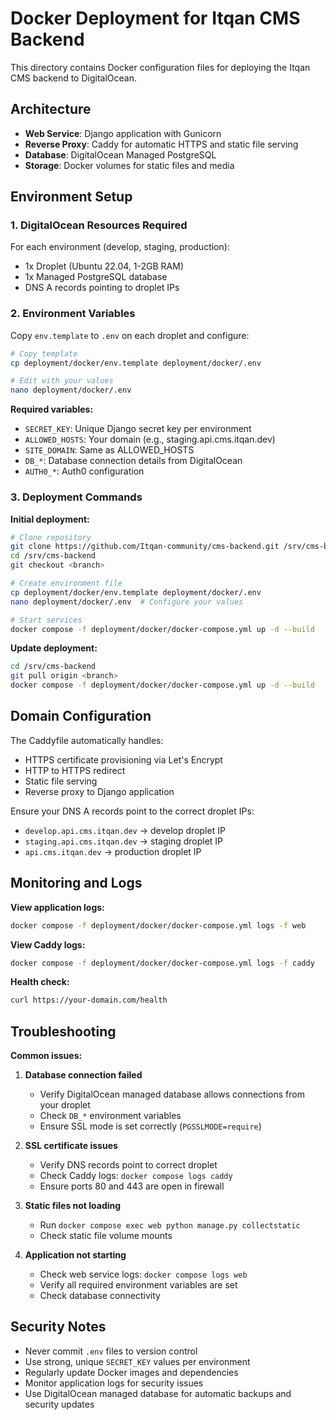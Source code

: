 # Docker Deployment for Itqan CMS Backend

This directory contains Docker configuration files for deploying the Itqan CMS backend to DigitalOcean.

## Architecture

- **Web Service**: Django application with Gunicorn
- **Reverse Proxy**: Caddy for automatic HTTPS and static file serving
- **Database**: DigitalOcean Managed PostgreSQL
- **Storage**: Docker volumes for static files and media

## Environment Setup

### 1. DigitalOcean Resources Required

For each environment (develop, staging, production):
- 1x Droplet (Ubuntu 22.04, 1-2GB RAM)
- 1x Managed PostgreSQL database
- DNS A records pointing to droplet IPs

### 2. Environment Variables

Copy `env.template` to `.env` on each droplet and configure:

```bash
# Copy template
cp deployment/docker/env.template deployment/docker/.env

# Edit with your values
nano deployment/docker/.env
```

**Required variables:**
- `SECRET_KEY`: Unique Django secret key per environment
- `ALLOWED_HOSTS`: Your domain (e.g., staging.api.cms.itqan.dev)
- `SITE_DOMAIN`: Same as ALLOWED_HOSTS
- `DB_*`: Database connection details from DigitalOcean
- `AUTH0_*`: Auth0 configuration

### 3. Deployment Commands

**Initial deployment:**
```bash
# Clone repository
git clone https://github.com/Itqan-community/cms-backend.git /srv/cms-backend
cd /srv/cms-backend
git checkout <branch>

# Create environment file
cp deployment/docker/env.template deployment/docker/.env
nano deployment/docker/.env  # Configure your values

# Start services
docker compose -f deployment/docker/docker-compose.yml up -d --build
```

**Update deployment:**
```bash
cd /srv/cms-backend
git pull origin <branch>
docker compose -f deployment/docker/docker-compose.yml up -d --build
```

## Domain Configuration

The Caddyfile automatically handles:
- HTTPS certificate provisioning via Let's Encrypt
- HTTP to HTTPS redirect
- Static file serving
- Reverse proxy to Django application

Ensure your DNS A records point to the correct droplet IPs:
- `develop.api.cms.itqan.dev` → develop droplet IP
- `staging.api.cms.itqan.dev` → staging droplet IP  
- `api.cms.itqan.dev` → production droplet IP

## Monitoring and Logs

**View application logs:**
```bash
docker compose -f deployment/docker/docker-compose.yml logs -f web
```

**View Caddy logs:**
```bash
docker compose -f deployment/docker/docker-compose.yml logs -f caddy
```

**Health check:**
```bash
curl https://your-domain.com/health
```

## Troubleshooting

**Common issues:**

1. **Database connection failed**
   - Verify DigitalOcean managed database allows connections from your droplet
   - Check `DB_*` environment variables
   - Ensure SSL mode is set correctly (`PGSSLMODE=require`)

2. **SSL certificate issues**
   - Verify DNS records point to correct droplet
   - Check Caddy logs: `docker compose logs caddy`
   - Ensure ports 80 and 443 are open in firewall

3. **Static files not loading**
   - Run `docker compose exec web python manage.py collectstatic`
   - Check static file volume mounts

4. **Application not starting**
   - Check web service logs: `docker compose logs web`
   - Verify all required environment variables are set
   - Check database connectivity

## Security Notes

- Never commit `.env` files to version control
- Use strong, unique `SECRET_KEY` values per environment
- Regularly update Docker images and dependencies
- Monitor application logs for security issues
- Use DigitalOcean managed database for automatic backups and security updates

